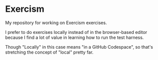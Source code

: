 # Exercism
My repository for working on Exercism exercises.  

I prefer to do exercises locally instead of in the browser-based editor because I find a lot of value in learning how to run the test harness.

Though "Locally" in this case means "in a GitHub Codespace", so that's stretching the concept of "local" pretty far.
